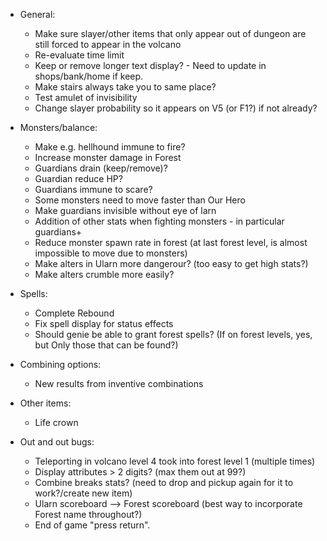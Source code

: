 - General:
    - Make sure slayer/other items that only appear out of dungeon are still forced to appear in the volcano
    - Re-evaluate time limit
    - Keep or remove longer text display? - Need to update in shops/bank/home if keep.
    - Make stairs always take you to same place?
    - Test amulet of invisibility 
    - Change slayer probability so it appears on V5 (or F1?) if not already? 

- Monsters/balance:
    - Make e.g. hellhound immune to fire? 
    - Increase monster damage in Forest
    - Guardians drain (keep/remove)?
    - Guardian reduce HP?
    - Guardians immune to scare?
    - Some monsters need to move faster than Our Hero
    - Make guardians invisible without eye of larn
    - Addition of other stats when fighting monsters - in particular guardians+
    - Reduce monster spawn rate in forest (at last forest level, is almost impossible to move due to monsters)
    - Make alters in Ularn more dangerour? (too easy to get high stats?)
    - Make alters crumble more easily?

- Spells:
    - Complete Rebound
    - Fix spell display for status effects
    - Should genie be able to grant forest spells? (If on forest levels, yes, but Only those that can be found?)

- Combining options:
    - New results from inventive combinations

- Other items:
    - Life crown

- Out and out bugs:
    - Teleporting in volcano level 4 took into forest level 1 (multiple times)
    - Display attributes > 2 digits? (max them out at 99?)
    - Combine breaks stats? (need to drop and pickup again for it to work?/create new item)
    - Ularn scoreboard --> Forest scoreboard (best way to incorporate Forest name throughout?)
    - End of game "press return". 
